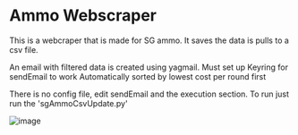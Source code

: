 # Ammo Webscraper

This is a webcraper that is made for SG ammo.
It saves the data is pulls to a csv file.

An email with filtered data is created using yagmail.
Must set up Keyring for sendEmail to work
Automatically sorted by lowest cost per round first

There is no config file, edit sendEmail and the execution section.
To run just run the 'sgAmmoCsvUpdate.py'

![image](https://github.com/user-attachments/assets/58edf797-c711-4c52-aa99-3a0231ab13ee)
